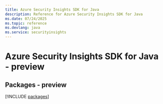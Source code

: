 ```yaml
---
title: Azure Security Insights SDK for Java
description: Reference for Azure Security Insights SDK for Java
ms.date: 07/24/2025
ms.topic: reference
ms.devlang: java
ms.service: securityinsights
---
```

# Azure Security Insights SDK for Java - preview
## Packages - preview
[!INCLUDE [packages](security-insights-index.md)]